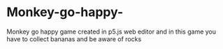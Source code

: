 # Monkey-go-happy-
Monkey go happy game created in p5.js web editor and in this game you have to collect bananas and be aware of rocks 

